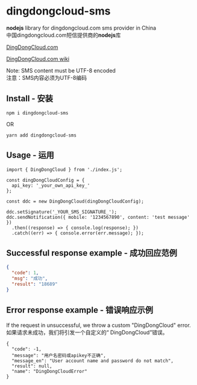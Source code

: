 # dingdongcloud-sms
**nodejs** library for dingdongcloud.com sms provider in China  
中国dingdongcloud.com短信提供商的**nodejs**库


[DingDongCloud.com](https://www.dingdongcloud.com)

[DingDongCloud.com wiki](https://www.dingdongcloud.com/wiki/v1/attention/)


Note: SMS content must be UTF-8 encoded  
注意：SMS内容必须为UTF-8编码


## Install - 安装

```shell script
npm i dingdongcloud-sms  
```
OR 
```shell script
yarn add dingdongcloud-sms  
```

## Usage - 运用

```ecmascript 6
import { DingDongCloud } from './index.js';

const dingDongCloudConfig = {
  api_key: '_your_own_api_key_'
};

const ddc = new DingDongCloud(dingDongCloudConfig);

ddc.setSignature('_YOUR_SMS_SIGNATURE_');
ddc.sendNotification({ mobile: '1234567890', content: 'test message' })
  .then((response) => { console.log(response); })
  .catch((err) => { console.error(err.message); });
```


## Successful response example - 成功回应范例

```JSON
{
  "code": 1,
  "msg": "成功",
  "result": "18689"
}
```

## Error response example - 错误响应示例

If the request in unsuccessful, we throw a custom "DingDongCloud" error.  
如果请求未成功，我们将引发一个自定义的“ DingDongCloud”错误。

```
{
  "code": -1,
  "message": "用户名密码或apikey不正确",
  "message_en": "User account name and password do not match",
  "result": null,
  "name": "DingDongCloudError"
}
```
